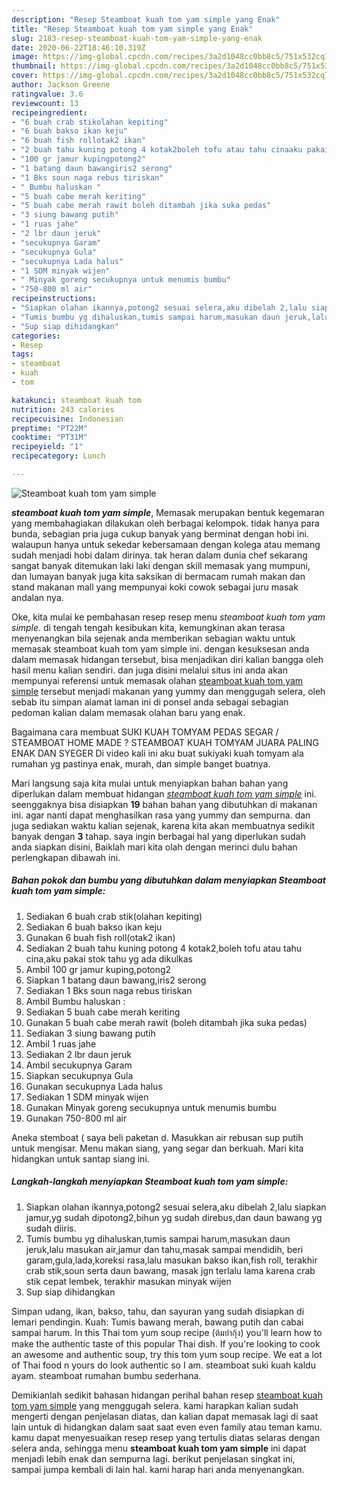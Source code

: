 ```yaml
---
description: "Resep Steamboat kuah tom yam simple yang Enak"
title: "Resep Steamboat kuah tom yam simple yang Enak"
slug: 2183-resep-steamboat-kuah-tom-yam-simple-yang-enak
date: 2020-06-22T18:46:10.319Z
image: https://img-global.cpcdn.com/recipes/3a2d1048cc0bb8c5/751x532cq70/steamboat-kuah-tom-yam-simple-foto-resep-utama.jpg
thumbnail: https://img-global.cpcdn.com/recipes/3a2d1048cc0bb8c5/751x532cq70/steamboat-kuah-tom-yam-simple-foto-resep-utama.jpg
cover: https://img-global.cpcdn.com/recipes/3a2d1048cc0bb8c5/751x532cq70/steamboat-kuah-tom-yam-simple-foto-resep-utama.jpg
author: Jackson Greene
ratingvalue: 3.6
reviewcount: 13
recipeingredient:
- "6 buah crab stikolahan kepiting"
- "6 buah bakso ikan keju"
- "6 buah fish rollotak2 ikan"
- "2 buah tahu kuning potong 4 kotak2boleh tofu atau tahu cinaaku pakai stok tahu yg ada dikulkas"
- "100 gr jamur kupingpotong2"
- "1 batang daun bawangiris2 serong"
- "1 Bks soun naga rebus tiriskan"
- " Bumbu haluskan "
- "5 buah cabe merah keriting"
- "5 buah cabe merah rawit boleh ditambah jika suka pedas"
- "3 siung bawang putih"
- "1 ruas jahe"
- "2 lbr daun jeruk"
- "secukupnya Garam"
- "secukupnya Gula"
- "secukupnya Lada halus"
- "1 SDM minyak wijen"
- " Minyak goreng secukupnya untuk menumis bumbu"
- "750-800 ml air"
recipeinstructions:
- "Siapkan olahan ikannya,potong2 sesuai selera,aku dibelah 2,lalu siapkan jamur,yg sudah dipotong2,bihun yg sudah direbus,dan daun bawang yg sudah diiris."
- "Tumis bumbu yg dihaluskan,tumis sampai harum,masukan daun jeruk,lalu masukan air,jamur dan tahu,masak sampai mendidih, beri garam,gula,lada,koreksi rasa,lalu masukan bakso ikan,fish roll, terakhir crab stik,soun serta daun bawang, masak jgn terlalu lama karena crab stik cepat lembek, terakhir masukan minyak wijen"
- "Sup siap dihidangkan"
categories:
- Resep
tags:
- steamboat
- kuah
- tom

katakunci: steamboat kuah tom 
nutrition: 243 calories
recipecuisine: Indonesian
preptime: "PT22M"
cooktime: "PT31M"
recipeyield: "1"
recipecategory: Lunch

---
```



![Steamboat kuah tom yam simple](https://img-global.cpcdn.com/recipes/3a2d1048cc0bb8c5/751x532cq70/steamboat-kuah-tom-yam-simple-foto-resep-utama.jpg)

<b><i>steamboat kuah tom yam simple</i></b>, Memasak merupakan bentuk kegemaran yang membahagiakan dilakukan oleh berbagai kelompok. tidak hanya para bunda, sebagian pria juga cukup banyak yang berminat dengan hobi ini. walaupun hanya untuk sekedar kebersamaan dengan kolega atau memang sudah menjadi hobi dalam dirinya. tak heran dalam dunia chef sekarang sangat banyak ditemukan laki laki dengan skill memasak yang mumpuni, dan lumayan banyak juga kita saksikan di bermacam rumah makan dan stand makanan mall yang mempunyai koki cowok sebagai juru masak andalan nya.

Oke, kita mulai ke pembahasan resep resep menu <i>steamboat kuah tom yam simple</i>. di tengah tengah kesibukan kita, kemungkinan akan terasa menyenangkan bila sejenak anda memberikan sebagian waktu untuk memasak steamboat kuah tom yam simple ini. dengan kesuksesan anda dalam memasak hidangan tersebut, bisa menjadikan diri kalian bangga oleh hasil menu kalian sendiri. dan juga disini melalui situs ini anda akan mempunyai referensi untuk memasak olahan <u>steamboat kuah tom yam simple</u> tersebut menjadi makanan yang yummy dan menggugah selera, oleh sebab itu simpan alamat laman ini di ponsel anda sebagai sebagian pedoman kalian dalam memasak olahan baru yang enak.

Bagaimana cara membuat SUKI KUAH TOMYAM PEDAS SEGAR / STEAMBOAT HOME MADE ? STEAMBOAT KUAH TOMYAM JUARA PALING ENAK DAN SYEGER Di video kali ini aku buat sukiyaki kuah tomyam ala rumahan yg pastinya enak, murah, dan simple banget buatnya.


Mari langsung saja kita mulai untuk menyiapkan bahan bahan yang diperlukan dalam membuat hidangan <u><i>steamboat kuah tom yam simple</i></u> ini. seenggaknya bisa disiapkan <b>19</b> bahan bahan yang dibutuhkan di makanan ini. agar nanti dapat menghasilkan rasa yang yummy dan sempurna. dan juga sediakan waktu kalian sejenak, karena kita akan membuatnya sedikit banyak dengan <b>3</b> tahap. saya ingin berbagai hal yang diperlukan sudah anda siapkan disini, Baiklah mari kita olah dengan merinci dulu bahan perlengkapan dibawah ini.

<!--inarticleads1-->

##### Bahan pokok dan bumbu yang dibutuhkan dalam menyiapkan Steamboat kuah tom yam simple:

1. Sediakan 6 buah crab stik(olahan kepiting)
1. Sediakan 6 buah bakso ikan keju
1. Gunakan 6 buah fish roll(otak2 ikan)
1. Sediakan 2 buah tahu kuning potong 4 kotak2,boleh tofu atau tahu cina,aku pakai stok tahu yg ada dikulkas
1. Ambil 100 gr jamur kuping,potong2
1. Siapkan 1 batang daun bawang,iris2 serong
1. Sediakan 1 Bks soun naga rebus tiriskan
1. Ambil  Bumbu haluskan :
1. Sediakan 5 buah cabe merah keriting
1. Gunakan 5 buah cabe merah rawit (boleh ditambah jika suka pedas)
1. Sediakan 3 siung bawang putih
1. Ambil 1 ruas jahe
1. Sediakan 2 lbr daun jeruk
1. Ambil secukupnya Garam
1. Siapkan secukupnya Gula
1. Gunakan secukupnya Lada halus
1. Sediakan 1 SDM minyak wijen
1. Gunakan  Minyak goreng secukupnya untuk menumis bumbu
1. Gunakan 750-800 ml air


Aneka stemboat ( saya beli paketan d. Masukkan air rebusan sup putih untuk mengisar. Menu makan siang, yang segar dan berkuah. Mari kita hidangkan untuk santap siang ini. 

<!--inarticleads2-->

##### Langkah-langkah menyiapkan Steamboat kuah tom yam simple:

1. Siapkan olahan ikannya,potong2 sesuai selera,aku dibelah 2,lalu siapkan jamur,yg sudah dipotong2,bihun yg sudah direbus,dan daun bawang yg sudah diiris.
1. Tumis bumbu yg dihaluskan,tumis sampai harum,masukan daun jeruk,lalu masukan air,jamur dan tahu,masak sampai mendidih, beri garam,gula,lada,koreksi rasa,lalu masukan bakso ikan,fish roll, terakhir crab stik,soun serta daun bawang, masak jgn terlalu lama karena crab stik cepat lembek, terakhir masukan minyak wijen
1. Sup siap dihidangkan


Simpan udang, ikan, bakso, tahu, dan sayuran yang sudah disiapkan di lemari pendingin. Kuah: Tumis bawang merah, bawang putih dan cabai sampai harum. In this Thai tom yum soup recipe (ต้มยำกุ้ง) you&#39;ll learn how to make the authentic taste of this popular Thai dish. If you&#39;re looking to cook an awesome and authentic soup, try this tom yum soup recipe. We eat a lot of Thai food n yours do look authentic so I am. steamboat suki kuah kaldu ayam. steamboat rumahan bumbu sederhana. 

Demikianlah sedikit bahasan hidangan perihal bahan resep <u>steamboat kuah tom yam simple</u> yang menggugah selera. kami harapkan kalian sudah mengerti dengan penjelasan diatas, dan kalian dapat memasak lagi di saat lain untuk di hidangkan dalam saat saat even even family atau teman kamu. kamu dapat menyesuaikan resep resep yang tertulis diatas selaras dengan selera anda, sehingga menu <b>steamboat kuah tom yam simple</b> ini dapat menjadi lebih enak dan sempurna lagi. berikut penjelasan singkat ini, sampai jumpa kembali di lain hal. kami harap hari anda menyenangkan.
